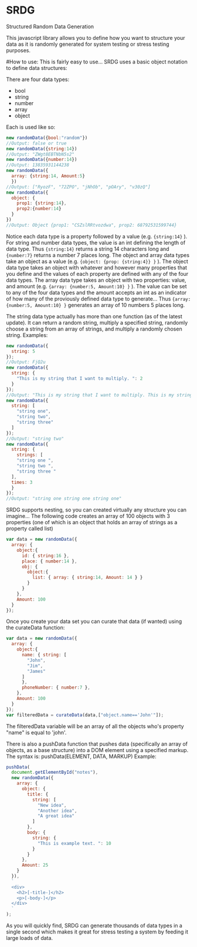 # SRDG
Structured Random Data Generation 

This javascript library allows you to define how you want to structure your data as it is randomly generated for system testing or stress testing purposes.

#How to use:
This is fairly easy to use...
SRDG uses a basic object notation to define data structures:

  There are four data types:
  - bool
  - string
  - number
  - array
  - object

Each is used like so:
```js
new randomData({bool:"random"})
//Output: false or true
new randomData({string:14})
//Output: "ZWgt8EBTNbN5s2"
new randomData({number:14})
//Output: 13835931144238
new randomData({
  array: {string:14, Amount:5} 
  })
//Output: ["RyozF", "72ZPO", "jNhOb", "pOAry", "v30zQ"]
new randomData({
  object: {
    prop1: {string:14}, 
    prop2:{number:14} 
  } 
})
//Output: Object {prop1: "CSZslRRtvozdwa", prop2: 68792531599744}

```
Notice each data type is a property followed by a value (e.g. `{string:14}` ).
For string and number data types, the value is an int defining the length of data type.
Thus `{string:14}` returns a string 14 characters long and `{number:7}` returns a number 7 places long.
The object and array data types take an object as a value (e.g. `{object: {prop: {string:4}} }` ).
The object data type takes an object with whatever and however many properties that you define and the values of each property are defined with any of the four data types.
The array data type takes an object with two properties: value, and amount (e.g. `{array: {number:5, Amount:10} }` ).
The value can be set to any of the four data types and the amount accepts an int as an indicator of how many of the proviously defined data type to generate... Thus `{array: {number:5, Amount:10} }` generates an array of 10 numbers 5 places long.

The string data type actually has more than one function (as of the latest update).
It can return a random string, multiply a specified string, randomly choose a string from an array of strings, and multiply a randomly chosen string.
Examples:
```js
new randomData({
  string: 5
});
//Output: FjQ2u
new randomData({
  string: {
    "This is my string that I want to multiply. ": 2
  }
});
//Output: "This is my string that I want to multiply. This is my string that I want to multiply. "
new randomData({
  string: [
    "string one",
    "string two",
    "string three"
  ]
});
//Output: "string two"
new randomData({
  string: {
    strings: [
    "string one ",
    "string two ",
    "string three "
  ],
  times: 3
  }
});
//Output: "string one string one string one"
```

SRDG supports nesting, so you can created virtually any structure you can imagine...
The following code creates an array of 100 objects with 3 properties (one of which is an object that holds an array of strings as a property called list)

```js
var data = new randomData({
  array: {
    object:{
      id: { string:16 },
      place: { number:14 },
      obj: {
        object:{
          list: { array: { string:14, Amount: 14 } }
        }
      }
    },
    Amount: 100
  }
});
```

Once you create your data set you can curate that data (if wanted) using the curateData function:
```js
var data = new randomData({
  array: {
    object:{
      name: { string: [
        "John",
        "Jim",
        "James"
      ] 
      },
      phoneNumber: { number:7 },
    },
    Amount: 100
  }
});
var filteredData = curateData(data,["object.name=='John'"]);
```
The filteredData variable will be an array of all the objects who's property "name" is equal to 'john'.

There is also a pushData function that pushes data (specifically an array of objects, as a base structure) into a DOM element using a specified markup.
The syntax is: pushData(ELEMENT, DATA, MARKUP)
Example:
```js
pushData(
  document.getElementById("notes"),
  new randomData({
    array: {
      object: {
        title: {
          string: [
            "New idea",
            "Another idea",
            "A great idea"
          ]
        },
        body: {
          string: {
            "This is example text. ": 10
          }
        }
      },
      Amount: 25
    }
  }),
  `
  <div>
    <h2>[-title-]</h2>
    <p>[-body-]</p>
  </div>
  `
);
```

As you will quickly find, SRDG can generate thousands of data types in a single second which makes it great for stress testing a system by feeding it large loads of data.
